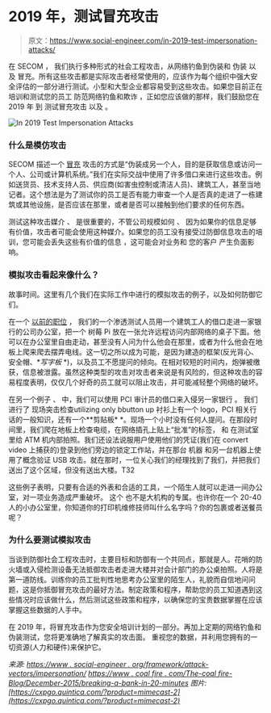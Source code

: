# 2019 年，测试冒充攻击

> 原文：<https://www.social-engineer.com/in-2019-test-impersonation-attacks/>

在 SECOM ， 我们执行多种形式的社会工程攻击，从网络钓鱼到伪装和 伪装 以及 冒充。所有这些攻击都是实际攻击者经常使用的，应该作为每个组织中强大安全评估的一部分进行测试。小型和大型企业都容易受到这些攻击。如果您目前正在培训和测试您的员工 防范网络钓鱼和欺诈 ，正如您应该做的那样，我们鼓励您在 2019 年 到 测试冒充攻击 以及 。

![In 2019 Test Impersonation Attacks](img/53437d09e79e75e6846cec950df8b734.png)

### 什么是模仿攻击

SECOM 描述一个 [冒充](https://www.social-engineer.org/framework/attack-vectors/impersonation/) 攻击的方式是“伪装成另一个人，目的是获取信息或访问一个人、公司或计算机系统。”我们在实际交战中使用了许多借口来进行这些攻击。例如送货员、技术支持人员、供应商(如害虫控制或清洁人员)、建筑工人，甚至当地记者。这个想法是为了测试你的员工是否有能力审查一个人是否真的走进了一栋建筑或其他设施，是否应该在那里，或者是否可以接触到他们要求的任何东西。

测试这种攻击媒介 、 是很重要的，不管公司规模如何 、 因为如果你的信息足够有价值，攻击者可能会使用这种媒介。如果您的员工没有接受过防御信息攻击的培训，您可能会丢失这些有价值的信息 ，这可能会对业务和 您的客户 产生负面影响。

### 模拟攻击看起来像什么？

故事时间。这里有几个我们在实际工作中进行的模拟攻击的例子，以及如何防御它们。

在一个 [以前的职位](https://www.coalfire.com/The-Coalfire-Blog/October-2015/Breaching-a-bank-in-20-minutes) ， 我们的一个渗透测试人员用一个建筑工人的借口走进一家银行的公司办公室，把一个 树莓 Pi 放在一张允许远程访问内部网络的桌子下面。他可以在办公室里自由走动，甚至没有人问为什么他会在那里，或者为什么他会在地板上爬来爬去摆弄电线。这一切之所以成为可能，是因为建造的框架(反光背心、安全帽、**写字板* *)，以及员工不愿提问的倾向。在相对较短的时间内，炮弹被缴获，信息被泄露。虽然这种类型的攻击对攻击者来说是有风险的，但这种攻击的容易程度表明，仅仅几个好奇的员工就可以阻止攻击，并可能减轻整个网络的破坏。

在另一个例子 、 中，我们可以使用 PCI 审计员的借口来入侵另一家银行 。 我们 进行了 现场突击检查utilizing only bbutton up 衬衫上有一个 logo，PCI 相关行话的一般知识，还有一个**剪贴板* *。现场一个小时没有任何人提问。在那段时间里，我们爬在地板上检查电缆，在网络插孔上贴上“批准”的标签， 和 在测试室里给 ATM 机内部拍照。我们还设法说服用户使用他们的凭证(我们在 convert video 上捕获的)登录到他们旁边的锁定工作站，并在那台 机器 和另一台机器上使用了概念验证 USB 攻击。就在那时，一位关心我们的经理找到了我们，并把我们送出了这个区域，但没有送出大楼。T32

这些例子表明，只要有合适的外表和合适的工具，一个陌生人就可以走进一间办公室，对一项业务造成严重破坏。 这个 也不是大机构的专属。也许你在一个 20-40 人的小办公室里，你知道你的打印机维修技师叫什么名字吗？你的包裹或者送餐员呢？

### 为什么要测试模拟攻击

当谈到防御社会工程攻击时，主要目标和防御有一个共同点，那就是人。花哨的防火墙或入侵检测设备无法抵御攻击者走进大楼并对会计部门的办公桌拍照。人将是第一道防线。训练你的员工批判性地思考办公室里的陌生人，礼貌而自信地问问题，这是你抵御冒充攻击的最好方法。制定政策和程序，帮助您的员工知道遇到这些情况时应该做什么，然后测试这些政策和程序，以确保您的宝贵数据掌握在应该掌握这些数据的人手中。

在 2019 年，将冒充攻击作为您安全培训计划的一部分。再加上定期的网络钓鱼和伪装测试，您将更准确地了解真实的攻击面。 重视您的数据，并利用您拥有的一切资源(人力和硬件)来保护它。

*来源:* *[https://www . social-engineer . org/framework/attack-vectors/impersonation/](https://www.social-engineer.org/framework/attack-vectors/impersonation/)* *[https://www . coal fire . com/The-coal fire-Blog/December-2015/breaking-a-bank-in-20-minutes](https://www.coalfire.com/The-Coalfire-Blog/October-2015/Breaching-a-bank-in-20-minutes)* *图片:[https://cxpgo.quintica.com/?product=mimecast-2](https://cxpgo.quintica.com/?product=mimecast-2)*